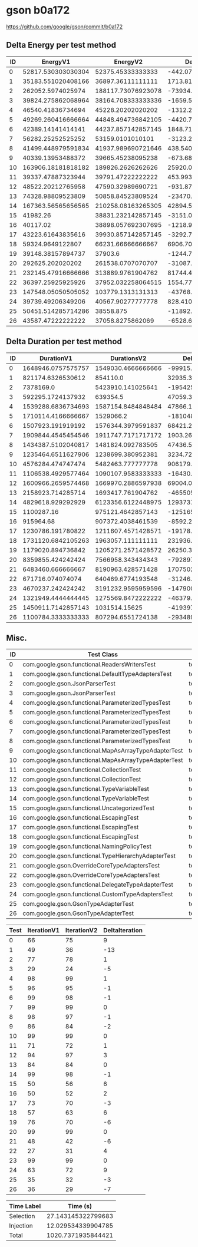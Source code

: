 # gson b0a172


https://github.com/google/gson/commit/b0a172



## Delta Energy per test method


| ID | EnergyV1 | EnergyV2 | DeltaEnergy | σV1 | σV2 |
| --- | --- | --- | --- | --- | --- |
| 0 | 52817.530303030304 | 52375.45333333333 | -442.0769696969728 | 33462.51524228253 | 27628.027215030914 |
| 1 | 35183.551020408166 | 36897.36111111111 | 1713.8100907029439 | 4107.658725670937 | 5360.652562643521 |
| 2 | 262052.5974025974 | 188117.73076923078 | -73934.86663336662 | 583061.6434896159 | 475720.28951037786 |
| 3 | 39824.275862068964 | 38164.708333333336 | -1659.567528735628 | 5081.386553216598 | 4877.222881920668 |
| 4 | 46540.41836734694 | 45228.20202020202 | -1312.2163471449167 | 21099.650429410813 | 18422.685234023706 |
| 5 | 49269.260416666664 | 44848.494736842105 | -4420.765679824559 | 50103.99753954373 | 16869.41472349086 |
| 6 | 42389.14141414141 | 44237.857142857145 | 1848.7157287157315 | 13250.787473462502 | 16729.59161644603 |
| 7 | 56282.25252525252 | 53159.0101010101 | -3123.242424242424 | 28772.98256531476 | 24641.1530551796 |
| 8 | 41499.448979591834 | 41937.989690721646 | 438.5407111298118 | 12240.898496536065 | 13834.052481903438 |
| 9 | 40339.13953488372 | 39665.45238095238 | -673.6871539313361 | 8343.861425752344 | 7762.579922761262 |
| 10 | 163906.18181818182 | 189826.2626262626 | 25920.08080808079 | 262380.0109532076 | 336795.87470078433 |
| 11 | 39337.47887323944 | 39791.47222222222 | 453.99334898278175 | 4340.821194649679 | 4981.939083028432 |
| 12 | 48522.20212765958 | 47590.32989690721 | -931.872230752364 | 15736.356574708721 | 16059.054235624044 |
| 13 | 74328.98809523809 | 50858.84523809524 | -23470.142857142855 | 180821.49790756512 | 35165.587456751375 |
| 14 | 167363.56565656565 | 210258.08163265305 | 42894.515976087394 | 394016.5862510518 | 454641.4278154992 |
| 15 | 41982.26 | 38831.232142857145 | -3151.027857142857 | 12182.037985181298 | 5942.437252481604 |
| 16 | 40117.02 | 38898.057692307695 | -1218.9623076923017 | 12086.3728628402 | 6426.095690510271 |
| 17 | 43223.61643835616 | 39930.857142857145 | -3292.7592954990178 | 18167.65417614061 | 10231.691720595676 |
| 18 | 59324.9649122807 | 66231.66666666667 | 6906.701754385969 | 47119.00278893146 | 51900.163798561 |
| 19 | 39148.38157894737 | 37903.6 | -1244.781578947368 | 6080.6147282013 | 5393.743154009891 |
| 20 | 292625.202020202 | 261538.0707070707 | -31087.131313131307 | 453856.8361553776 | 436786.30267880816 |
| 21 | 232145.47916666666 | 313889.9761904762 | 81744.49702380956 | 470362.26425034134 | 617713.5047370642 |
| 22 | 36397.25925925926 | 37952.032258064515 | 1554.7729988052524 | 5277.205970843905 | 4731.686792485871 |
| 23 | 147548.05050505052 | 103779.1313131313 | -43768.91919191921 | 190732.31058215478 | 118036.83355756322 |
| 24 | 39739.49206349206 | 40567.90277777778 | 828.4107142857174 | 10630.107731200147 | 9407.174946638283 |
| 25 | 50451.514285714286 | 38558.875 | -11892.639285714286 | 65017.19883686661 | 7374.486493775346 |
| 26 | 43587.47222222222 | 37058.8275862069 | -6528.64463601532 | 33614.60574370587 | 5560.3814249530715 |

## Delta Duration per test method


| ID | DurationV1 | DurationsV2 | DeltaDuration |
| --- | --- | --- | --- |
| 0 | 1648946.0757575757 | 1549030.4666666666 | -99915.60909090913 |
| 1 | 821174.6326530612 | 854110.0 | 32935.367346938816 |
| 2 | 7378169.0 | 5423910.141025641 | -1954258.858974359 |
| 3 | 592295.1724137932 | 639354.5 | 47059.32758620684 |
| 4 | 1539288.6836734693 | 1587154.8484848484 | 47866.16481137904 |
| 5 | 1710114.4166666667 | 1529066.2 | -181048.2166666668 |
| 6 | 1507923.191919192 | 1576344.3979591837 | 68421.2060399917 |
| 7 | 1909844.4545454546 | 1911747.7171717172 | 1903.2626262626145 |
| 8 | 1434387.5102040817 | 1481824.092783505 | 47436.58257942344 |
| 9 | 1235464.6511627906 | 1238699.380952381 | 3234.729789590463 |
| 10 | 4576284.474747474 | 5482463.777777778 | 906179.3030303037 |
| 11 | 1106538.4929577464 | 1090107.9583333333 | -16430.53462441312 |
| 12 | 1600966.2659574468 | 1669970.2886597938 | 69004.02270234702 |
| 13 | 2158923.714285714 | 1693417.761904762 | -465505.9523809522 |
| 14 | 4829618.929292929 | 6123356.6122448975 | 1293737.6829519682 |
| 15 | 1100287.16 | 975121.4642857143 | -125165.6957142856 |
| 16 | 915964.68 | 907372.4038461539 | -8592.276153846178 |
| 17 | 1230786.191780822 | 1211607.4571428571 | -19178.73463796475 |
| 18 | 1731120.6842105263 | 1963057.111111111 | 231936.42690058472 |
| 19 | 1179020.894736842 | 1205271.2571428572 | 26250.362406015163 |
| 20 | 8359855.424242424 | 7566958.343434343 | -792897.0808080807 |
| 21 | 6483460.666666667 | 8190963.428571428 | 1707502.7619047612 |
| 22 | 671716.074074074 | 640469.6774193548 | -31246.396654719254 |
| 23 | 4670237.242424242 | 3191232.9595959596 | -1479004.2828282826 |
| 24 | 1321949.4444444445 | 1275569.8472222222 | -46379.59722222225 |
| 25 | 1450911.7142857143 | 1031514.15625 | -419397.5580357143 |
| 26 | 1100784.3333333333 | 807294.6551724138 | -293489.67816091946 |

## Misc.

| ID | Test Class | Test Method |
| --- | --- | --- |
| 0 | com.google.gson.functional.ReadersWritersTest | testReadWriteTwoObjects |
| 1 | com.google.gson.functional.DefaultTypeAdaptersTest | testBitSetDeserialization |
| 2 | com.google.gson.JsonParserTest | testReadWriteTwoObjects |
| 3 | com.google.gson.JsonParserTest | testParseMixedArray |
| 4 | com.google.gson.functional.ParameterizedTypesTest | testVariableTypeArrayDeserialization |
| 5 | com.google.gson.functional.ParameterizedTypesTest | testVariableTypeDeserialization |
| 6 | com.google.gson.functional.ParameterizedTypesTest | testParameterizedTypeGenericArraysDeserialization |
| 7 | com.google.gson.functional.ParameterizedTypesTest | testVariableTypeFieldsAndGenericArraysDeserialization |
| 8 | com.google.gson.functional.ParameterizedTypesTest | testParameterizedTypeWithVariableTypeDeserialization |
| 9 | com.google.gson.functional.MapAsArrayTypeAdapterTest | testMultipleEnableComplexKeyRegistrationHasNoEffect |
| 10 | com.google.gson.functional.MapAsArrayTypeAdapterTest | testSerializeComplexMapWithTypeAdapter |
| 11 | com.google.gson.functional.CollectionTest | testFieldIsArrayList |
| 12 | com.google.gson.functional.CollectionTest | testWildcardCollectionField |
| 13 | com.google.gson.functional.TypeVariableTest | testAdvancedTypeVariables |
| 14 | com.google.gson.functional.TypeVariableTest | testTypeVariablesViaTypeParameter |
| 15 | com.google.gson.functional.UncategorizedTest | testGsonInstanceReusableForSerializationAndDeserialization |
| 16 | com.google.gson.functional.EscapingTest | testGsonDoubleDeserialization |
| 17 | com.google.gson.functional.EscapingTest | testGsonAcceptsEscapedAndNonEscapedJsonDeserialization |
| 18 | com.google.gson.functional.EscapingTest | testEscapingObjectFields |
| 19 | com.google.gson.functional.NamingPolicyTest | testComplexFieldNameStrategy |
| 20 | com.google.gson.functional.TypeHierarchyAdapterTest | testTypeHierarchy |
| 21 | com.google.gson.OverrideCoreTypeAdaptersTest | testOverrideWrapperBooleanAdapter |
| 22 | com.google.gson.OverrideCoreTypeAdaptersTest | testOverridePrimitiveBooleanAdapter |
| 23 | com.google.gson.functional.DelegateTypeAdapterTest | testDelegateInvoked |
| 24 | com.google.gson.functional.CustomTypeAdaptersTest | testRegisterHierarchyAdapterForDate |
| 25 | com.google.gson.GsonTypeAdapterTest | testTypeAdapterThrowsException |
| 26 | com.google.gson.GsonTypeAdapterTest | testTypeAdapterProperlyConvertsTypes |




| Test | IterationV1 | IterationV2 | DeltaIteration |
| --- | --- | --- | --- |
| 0 | 66 | 75 | 9 |
| 1 | 49 | 36 | -13 |
| 2 | 77 | 78 | 1 |
| 3 | 29 | 24 | -5 |
| 4 | 98 | 99 | 1 |
| 5 | 96 | 95 | -1 |
| 6 | 99 | 98 | -1 |
| 7 | 99 | 99 | 0 |
| 8 | 98 | 97 | -1 |
| 9 | 86 | 84 | -2 |
| 10 | 99 | 99 | 0 |
| 11 | 71 | 72 | 1 |
| 12 | 94 | 97 | 3 |
| 13 | 84 | 84 | 0 |
| 14 | 99 | 98 | -1 |
| 15 | 50 | 56 | 6 |
| 16 | 50 | 52 | 2 |
| 17 | 73 | 70 | -3 |
| 18 | 57 | 63 | 6 |
| 19 | 76 | 70 | -6 |
| 20 | 99 | 99 | 0 |
| 21 | 48 | 42 | -6 |
| 22 | 27 | 31 | 4 |
| 23 | 99 | 99 | 0 |
| 24 | 63 | 72 | 9 |
| 25 | 35 | 32 | -3 |
| 26 | 36 | 29 | -7 |



| Time Label | Time (s) |
| --- | --- |
| Selection | 27.143145322799683 |
| Injection | 12.029534339904785 |
| Total | 1020.7371935844421 |


